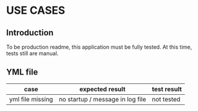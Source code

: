 # USE CASES

## Introduction

To be production readme, this application must be fully tested. At this time,
tests still are manual.

## YML file

| case             | expected result                  | test result |
| ---------------- | -------------------------------- | ----------- |
| yml file missing | no startup / message in log file | not tested  |

